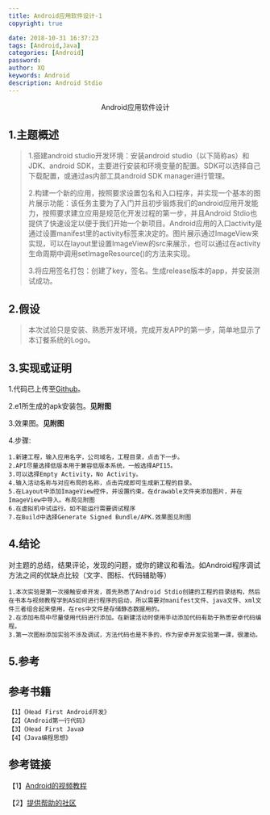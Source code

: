 ```yaml
---
title: Android应用软件设计-1
copyright: true

date: 2018-10-31 16:37:23
tags: [Android,Java]
categories: [Android]
password:
author: XQ
keywords: Android
description: Android Stdio
---
```


<center>Android应⽤软件设计</center>

## 1.主题概述

> 1.搭建android studio开发环境：安装android studio（以下简称as）和JDK、android SDK，主要进行安装和环境变量的配置。SDK可以选择自己下载配置，或通过as内部工具android SDK manager进行管理。
>
> 2.构建一个新的应用，按照要求设置包名和入口程序，并实现一个基本的图片展示功能：该任务主要为了入门并且初步锻炼我们的android应用开发能力，按照要求建立应用是规范化开发过程的第一步，并且Android Stdio也提供了快速设定以便于我们开始一个新项目。Android应用的入口activity是通过设置manifest里的activity标签来决定的。图片展示通过ImageView来实现，可以在layout里设置ImageView的src来展示，也可以通过在activity生命周期中调用setImageResource()的方法来实现。
>
> 3.将应用签名打包：创建了key，签名。生成release版本的app，并安装测试成功。

<!-- more -->

## 2.假设

> 本次试验只是安装、熟悉开发环境，完成开发APP的第一步，简单地显示了本订餐系统的Logo。

## 3.实现或证明

1.代码已上传至[Github][1]。

2.e1所生成的apk安装包。**见附图**

3.效果图。**见附图**

4.步骤:

```
1.新建工程，输入应用名字，公司域名，工程目录，点击下一步。
2.API尽量选择低版本用于兼容低版本系统，一般选择API15。
3.可以选择Empty Activity，No Activity。
4.输入活动名称与对应布局的名称，点击完成即可生成新工程的目录。
5.在Layout中添加ImageView控件，并设置约束。在drawable文件夹添加图片，并在ImageView中导入。布局见附图
6.在虚拟机中试运行。如不能运行需要调试程序
7.在Build中选择Generate Signed Bundle/APK.效果图见附图
```

## 4.结论

对主题的总结，结果评论，发现的问题，或你的建议和看法。如Android程序调试方法之间的优缺点比较（文字、图标、代码辅助等）

```
1.本次实验是第一次接触安卓开发，首先熟悉了Android Stdio创建的工程的目录结构，然后在书本与视频教程学到AS如何进行程序的启动，所以需要对manifest文件、java文件、xml文件三者组合起来使用，在res中文件是存储静态数据用的。
2.在添加布局中尽量使用代码进行添加。在新建活动时使用手动添加代码有助于熟悉安卓代码编程。
3.第一次图标添加实验不涉及调试，方法代码也是不多的，作为安卓开发实验第一课，很激动。
```

## 5.参考

## 参考书籍

```
【1】《Head First Android开发》
【2】《Android第一行代码》
【3】《Head First Java》
【4】《Java编程思想》
```

## 参考链接

【1】[Android的视频教程][2]

【2】[提供帮助的社区][3]

[1]:	https://github.com/xq773939719/XQ-Android-SCOS
[2]:	https://www.bilibili.com/video/av18008899
[3]:	https://www.jianshu.com/